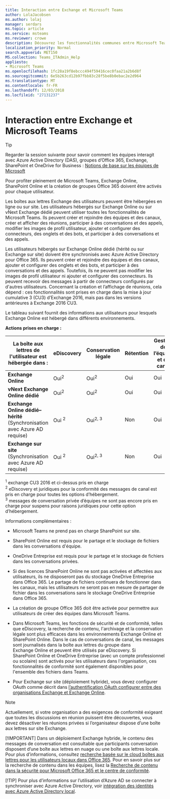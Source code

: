 ```yaml
---
title: Interaction entre Exchange et Microsoft Teams
author: LolaJacobsen
ms.author: lolaj
manager: serdars
ms.topic: article
ms.service: msteams
ms.reviewer: crowe
description: Découvrez les fonctionnalités communes entre Microsoft Teams et les différentes configurations d'Exchange, telles que la création et l'adhésion à des équipes, la création de canaux, et plus encore.
localization_priority: Normal
search.appverid: MET150
MS.collection: Teams_ITAdmin_Help
appliesto:
- Microsoft Teams
ms.openlocfilehash: 1fc28a19f8ebccc494f59416cec0faa21a2b6d8f
ms.sourcegitcommit: 6e5b263cd12b97fbb83c28f5be8b0ebac2e2d964
ms.translationtype: MT
ms.contentlocale: fr-FR
ms.lasthandoff: 12/03/2018
ms.locfileid: "27131237"
---
```

<a name="how-exchange-and-microsoft-teams-interact"></a>Interaction entre Exchange et Microsoft Teams 
=========================================

> [!Tip]
> Regarder la session suivante pour savoir comment les équipes interagit avec Azure Active Directory (DAS), groupes d’Office 365, Exchange, SharePoint et OneDrive for Business : [Notions de base sur les équipes de Microsoft](https://aka.ms/teams-foundations)

Pour profiter pleinement de Microsoft Teams, Exchange Online, SharePoint Online et la création de groupes Office 365 doivent être activés pour chaque utilisateur.

Les boîtes aux lettres Exchange des utilisateurs peuvent être hébergées en ligne ou sur site. Les utilisateurs hébergés sur Exchange Online ou sur vNext Exchange dédié peuvent utiliser toutes les fonctionnalités de Microsoft Teams. Ils peuvent créer et rejoindre des équipes et des canaux, créer et afficher des réunions, participer à des conversations et des appels, modifier les images de profil utilisateur, ajouter et configurer des connecteurs, des onglets et des bots, et participer à des conversations et des appels.

Les utilisateurs hébergés sur Exchange Online dédié (hérité ou sur Exchange sur site) doivent être synchronisés avec Azure Active Directory pour Office 365. Ils peuvent créer et rejoindre des équipes et des canaux, ajouter et configurer des onglets et des bots, et participer à des conversations et des appels. Toutefois, ils ne peuvent pas modifier les images de profil utilisateur ni ajouter et configurer des connecteurs. Ils peuvent recevoir des messages à partir de connecteurs configurés par d'autres utilisateurs. Concernant la création et l’affichage de réunions, cela dépend : ces fonctionnalités sont prises en charge dans la mise à jour cumulative 3 (CU3) d’Exchange 2016, mais pas dans les versions antérieures à Exchange 2016 CU3.

Le tableau suivant fournit des informations aux utilisateurs pour lesquels Exchange Online est hébergé dans différents environnements.

**Actions prises en charge :** 

| La boîte aux lettres de l'utilisateur est hébergée dans : | eDiscovery| Conservation légale | Rétention| Gestion de l’équipe et de canal |Créer et afficher des réunions| Modifier une image de profil utilisateur | Historique des appels | Gérer des Contacts | Accéder aux contacts Outlook | Messagerie vocale |Ajouter et configurer des connecteurs|Ajouter et configurer des onglets|Ajouter et configurer des bots| 
|---|---|---|---|---|---|---|---|---|---|---|---|---|---|
|**Exchange Online**|Oui<sup>2</sup>|Oui<sup>2</sup>|Oui|Oui|Oui|Oui|Oui|Oui|Oui|Oui|Oui|Oui|Oui|
|**vNext Exchange Online dédié**|Oui<sup>2</sup>|Oui<sup>2</sup>|Oui|Oui|Oui|Oui|Oui|Oui|Oui|Oui|Oui|Oui|Oui|
|**Exchange Online dédié– hérité** (Synchronisation avec Azure AD requise)|Oui <sup>2</sup>|Oui<sup>2, 3</sup>|Non|Oui|Non|Non|Oui|Oui|Non|Non|Non|Oui|Oui|
|**Exchange sur site** (Synchronisation avec Azure AD requise)|Oui <sup>2</sup>|Oui<sup>2, 3</sup>|Non|Oui|Oui (Exchange 2016 CU3 +)|Non|Oui|Oui|Non|Non|Non|Non|Oui|
                                                            
<sup>1</sup> exchange CU3 2016 et ci-dessus pris en charge  
<sup>2</sup> eDiscovery et juridiques pour la conformité des messages de canal est pris en charge pour toutes les options d’hébergement.  
<sup>3</sup> messages de conversation privée d’équipes ne sont pas encore pris en charge pour suspens pour raisons juridiques pour cette option d’hébergement.

Informations complémentaires :

-   Microsoft Teams ne prend pas en charge SharePoint sur site.

-   SharePoint Online est requis pour le partage et le stockage de fichiers dans les conversations d'équipe.

-   OneDrive Entreprise est requis pour le partage et le stockage de fichiers dans les conversations privées.

-   Si des licences SharePoint Online ne sont pas activées et affectées aux utilisateurs, ils ne disposeront pas du stockage OneDrive Entreprise dans Office 365. Le partage de fichiers continuera de fonctionner dans les canaux, mais les utilisateurs ne seront pas en mesure de partager de fichier dans les conversations sans le stockage OneDrive Entreprise dans Office 365.

-   La création de groupe Office 365 doit être activée pour permettre aux utilisateurs de créer des équipes dans Microsoft Teams.

-   Dans Microsoft Teams, les fonctions de sécurité et de conformité, telles que eDiscovery, la recherche de contenu, l'archivage et la conservation légale sont plus efficaces dans les environnements Exchange Online et SharePoint Online. Dans le cas de conversations de canal, les messages sont journalisés dans la boîte aux lettres du groupe dans Exchange Online et peuvent être utilisés par eDiscovery. Si SharePoint Online et OneDrive Entreprise (avec un compte professionnel ou scolaire) sont activés pour les utilisateurs dans l'organisation, ces fonctionnalités de conformité sont également disponibles pour l'ensemble des fichiers dans Teams.

-   Pour Exchange sur site (déploiement hybride), vous devez configurer OAuth comme décrit dans [l’authentification OAuth configurer entre des organisations Exchange et Exchange Online](https://technet.microsoft.com/en-us/library/dn594521(v=exchg.150).aspx). 

> [!NOTE]
> Actuellement, si votre organisation a des exigences de conformité exigeant que toutes les discussions en réunion puissent être découvertes, vous devez désactiver les réunions privées si l’organisateur dispose d’une boîte aux lettres sur site Exchange.
> 
> [!IMPORTANT]
> Dans un déploiement Exchange hybride, le contenu des messages de conversation est consultable que participants conversation disposent d’une boîte aux lettres en nuage ou une boîte aux lettres locale. Pour plus d’informations, consultez [recherche basée sur le cloud boîtes aux lettres pour les utilisateurs locaux dans Office 365](https://docs.microsoft.com/en-us/office365/securitycompliance/search-cloud-based-mailboxes-for-on-premises-users). Pour en savoir plus sur la recherche de contenu dans les équipes, lisez la [Recherche de contenu dans la sécurité pour Microsoft Office 365 et le centre de conformité](https://docs.microsoft.com/en-us/Office365/SecurityCompliance/content-search#searching-microsoft-teams-and-office-365-groups).
> 
> [!TIP]
> Pour plus d’informations sur l’utilisation d’Azure AD se connecter à synchroniser avec Azure Active Directory, voir [intégration des identités avec Azure Active Directory local](https://go.microsoft.com/fwlink/?linkid=854600).
